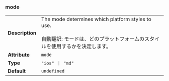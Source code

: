 

### mode 

| | |
| --- | --- |
| **Description** | The mode determines which platform styles to use.<br /><br />自動翻訳: モードは、どのプラットフォームのスタイルを使用するかを決定します。 |
| **Attribute** | `mode` |
| **Type** | `"ios" ｜ "md"` |
| **Default** | `undefined` |

